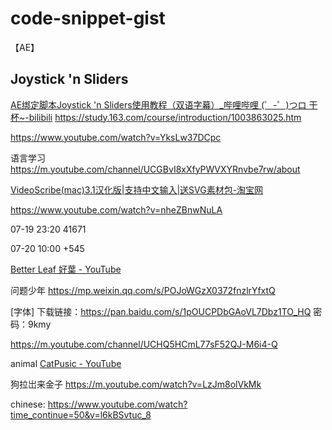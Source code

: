 # code-snippet-gist
【AE】

## Joystick 'n Sliders
[AE绑定脚本Joystick 'n Sliders使用教程（双语字幕）_哔哩哔哩 (゜-゜)つロ 干杯~-bilibili](https://www.bilibili.com/video/av54377722/?p=1)
https://study.163.com/course/introduction/1003863025.htm





https://www.youtube.com/watch?v=YksLw37DCpc

语言学习
https://m.youtube.com/channel/UCGBvI8xXfyPWVXYRnvbe7rw/about

[VideoScribe(mac)3.1汉化版|支持中文输入|送SVG素材包-淘宝网](https://item.taobao.com/item.htm?spm=a1z10.5-c.w4002-11150323328.37.59ae48271LKfCQ&id=596871033441)


https://www.youtube.com/watch?v=nheZBnwNuLA

07-19 23:20
41671

07-20 10:00
+545


[Better Leaf 好葉 - YouTube](https://www.youtube.com/channel/UChjHWpmNm-3HbLFkQ3TPXaA/about)

问题少年
https://mp.weixin.qq.com/s/POJoWGzX0372fnzlrYfxtQ

[字体]
下载链接：https://pan.baidu.com/s/1pOUCPDbGAoVL7Dbz1TO_HQ 
密码：9kmy


https://m.youtube.com/channel/UCHQ5HCmL77sF52QJ-M6i4-Q

animal
[CatPusic - YouTube](https://www.youtube.com/channel/UCyIqcxz-vR_o2GK4HWuZL8w/about)

狗拉岀来金子
https://m.youtube.com/watch?v=LzJm8olVkMk

chinese:
https://www.youtube.com/watch?time_continue=50&v=l6kBSvtuc_8
